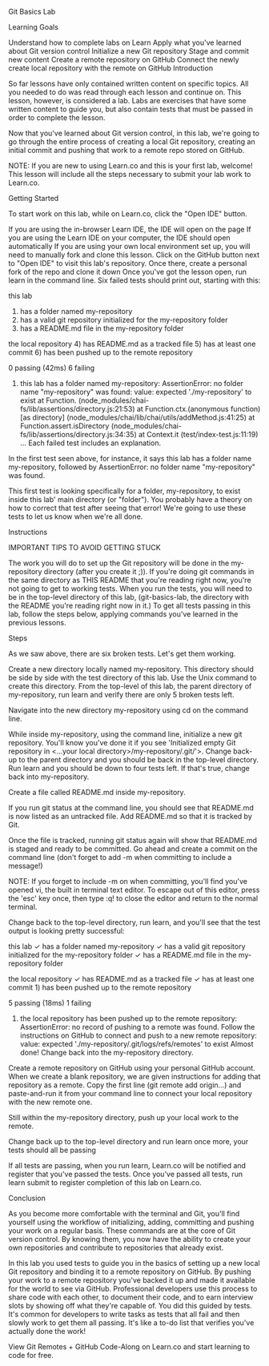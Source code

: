 Git Basics Lab

Learning Goals

Understand how to complete labs on Learn
Apply what you've learned about Git version control
Initialize a new Git repository
Stage and commit new content
Create a remote repository on GitHub
Connect the newly create local repository with the remote on GitHub
Introduction

So far lessons have only contained written content on specific topics. All you needed to do was read through each lesson and continue on. This lesson, however, is considered a lab. Labs are exercises that have some written content to guide you, but also contain tests that must be passed in order to complete the lesson.

Now that you've learned about Git version control, in this lab, we're going to go through the entire process of creating a local Git repository, creating an initial commit and pushing that work to a remote repo stored on GitHub.

NOTE: If you are new to using Learn.co and this is your first lab, welcome! This lesson will include all the steps necessary to submit your lab work to Learn.co.

Getting Started

To start work on this lab, while on Learn.co, click the "Open IDE" button.

If you are using the in-browser Learn IDE, the IDE will open on the page
If you are using the Learn IDE on your computer, the IDE should open automatically
If you are using your own local environment set up, you will need to manually fork and clone this lesson. Click on the GitHub button next to "Open IDE" to visit this lab's repository. Once there, create a personal fork of the repo and clone it down
Once you've got the lesson open, run learn in the command line. Six failed tests should print out, starting with this:

this lab
  1) has a folder named my-repository
  2) has a valid git repository initialized for the my-repository folder
  3) has a README.md file in the my-repository folder

the local repository
  4) has README.md as a tracked file
  5) has at least one commit
  6) has been pushed up to the remote repository


0 passing (42ms)
6 failing

1) this lab
     has a folder named my-repository:
   AssertionError: no folder name "my-repository" was found: value: expected './my-repository' to exist
    at Function.<anonymous> (node_modules/chai-fs/lib/assertions/directory.js:21:53)
    at Function.ctx.(anonymous function) [as directory] (node_modules/chai/lib/chai/utils/addMethod.js:41:25)
    at Function.assert.isDirectory (node_modules/chai-fs/lib/assertions/directory.js:34:35)
    at Context.it (test/index-test.js:11:19)
    ...
Each failed test includes an explanation.

In the first test seen above, for instance, it says this lab has a folder name my-repository, followed by AssertionError: no folder name "my-repository" was found.

This first test is looking specifically for a folder, my-repository, to exist inside this lab' main directory (or "folder"). You probably have a theory on how to correct that test after seeing that error! We're going to use these tests to let us know when we're all done.

Instructions

IMPORTANT TIPS TO AVOID GETTING STUCK

The work you will do to set up the Git repository will be done in the my-repository directory (after you create it ;)). If you're doing git commands in the same directory as THIS README that you're reading right now, you're not going to get to working tests.
When you run the tests, you will need to be in the top-level directory of this lab, (git-basics-lab, the directory with the README you're reading right now in it.)
To get all tests passing in this lab, follow the steps below, applying commands you've learned in the previous lessons.

Steps

As we saw above, there are six broken tests. Let's get them working.

Create a new directory locally named my-repository. This directory should be side by side with the test directory of this lab. Use the Unix command to create this directory. From the top-level of this lab, the parent directory of my-repository, run learn and verify there are only 5 broken tests left.

Navigate into the new directory my-repository using cd on the command line.

While inside my-repository, using the command line, initialize a new git repository. You'll know you've done it if you see 'Initialized empty Git repository in <...your local directory>/my-repository/.git/'>. Change back-up to the parent directory and you should be back in the top-level directory. Run learn and you should be down to four tests left. If that's true, change back into my-repository.

Create a file called README.md inside my-repository.

If you run git status at the command line, you should see that README.md is now listed as an untracked file. Add README.md so that it is tracked by Git.

Once the file is tracked, running git status again will show that README.md is staged and ready to be committed. Go ahead and create a commit on the command line (don't forget to add -m when committing to include a message!)

NOTE: If you forget to include -m on when committing, you'll find you've opened vi, the built in terminal text editor. To escape out of this editor, press the 'esc' key once, then type :q! to close the editor and return to the normal terminal.

Change back to the top-level directory, run learn, and you'll see that the test output is looking pretty successful:

  this lab
    ✓ has a folder named my-repository
    ✓ has a valid git repository initialized for the my-repository folder
    ✓ has a README.md file in the my-repository folder

  the local repository
    ✓ has README.md as a tracked file
    ✓ has at least one commit
    1) has been pushed up to the remote repository


  5 passing (18ms)
  1 failing

  1) the local repository
       has been pushed up to the remote repository:
     AssertionError: no record of pushing to a remote was found. Follow the instructions on GitHub to connect and push to a new remote repository: value: expected './my-repository/.git/logs/refs/remotes' to exist
Almost done! Change back into the my-repository directory.

Create a remote repository on GitHub using your personal GitHub account. When we create a blank repository, we are given instructions for adding that repository as a remote. Copy the first line (git remote add origin...) and paste-and-run it from your command line to connect your local repository with the new remote one.

Still within the my-repository directory, push up your local work to the remote.

Change back up to the top-level directory and run learn once more, your tests should all be passing

If all tests are passing, when you run learn, Learn.co will be notified and register that you've passed the tests. Once you've passed all tests, run learn submit to register completion of this lab on Learn.co.

Conclusion

As you become more comfortable with the terminal and Git, you'll find yourself using the workflow of initializing, adding, committing and pushing your work on a regular basis. These commands are at the core of Git version control. By knowing them, you now have the ability to create your own repositories and contribute to repositories that already exist.

In this lab you used tests to guide you in the basics of setting up a new local Git repository and binding it to a remote repository on GitHub. By pushing your work to a remote repository you've backed it up and made it available for the world to see via GitHub. Professional developers use this process to share code with each other, to document their code, and to earn interview slots by showing off what they're capable of. You did this guided by tests. It's common for developers to write tasks as tests that all fail and then slowly work to get them all passing. It's like a to-do list that verifies you've actually done the work!

View Git Remotes + GitHub Code-Along on Learn.co and start learning to code for free.